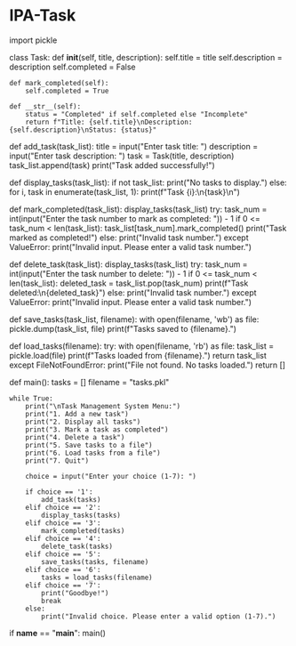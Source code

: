 # IPA-Task
import pickle

class Task:
    def __init__(self, title, description):
        self.title = title
        self.description = description
        self.completed = False

    def mark_completed(self):
        self.completed = True

    def __str__(self):
        status = "Completed" if self.completed else "Incomplete"
        return f"Title: {self.title}\nDescription: {self.description}\nStatus: {status}"

def add_task(task_list):
    title = input("Enter task title: ")
    description = input("Enter task description: ")
    task = Task(title, description)
    task_list.append(task)
    print("Task added successfully!")

def display_tasks(task_list):
    if not task_list:
        print("No tasks to display.")
    else:
        for i, task in enumerate(task_list, 1):
            print(f"Task {i}:\n{task}\n")

def mark_completed(task_list):
    display_tasks(task_list)
    try:
        task_num = int(input("Enter the task number to mark as completed: ")) - 1
        if 0 <= task_num < len(task_list):
            task_list[task_num].mark_completed()
            print("Task marked as completed!")
        else:
            print("Invalid task number.")
    except ValueError:
        print("Invalid input. Please enter a valid task number.")

def delete_task(task_list):
    display_tasks(task_list)
    try:
        task_num = int(input("Enter the task number to delete: ")) - 1
        if 0 <= task_num < len(task_list):
            deleted_task = task_list.pop(task_num)
            print(f"Task deleted:\n{deleted_task}")
        else:
            print("Invalid task number.")
    except ValueError:
        print("Invalid input. Please enter a valid task number.")

def save_tasks(task_list, filename):
    with open(filename, 'wb') as file:
        pickle.dump(task_list, file)
        print(f"Tasks saved to {filename}.")

def load_tasks(filename):
    try:
        with open(filename, 'rb') as file:
            task_list = pickle.load(file)
            print(f"Tasks loaded from {filename}.")
            return task_list
    except FileNotFoundError:
        print("File not found. No tasks loaded.")
        return []

def main():
    tasks = []
    filename = "tasks.pkl"

    while True:
        print("\nTask Management System Menu:")
        print("1. Add a new task")
        print("2. Display all tasks")
        print("3. Mark a task as completed")
        print("4. Delete a task")
        print("5. Save tasks to a file")
        print("6. Load tasks from a file")
        print("7. Quit")

        choice = input("Enter your choice (1-7): ")
        
        if choice == '1':
            add_task(tasks)
        elif choice == '2':
            display_tasks(tasks)
        elif choice == '3':
            mark_completed(tasks)
        elif choice == '4':
            delete_task(tasks)
        elif choice == '5':
            save_tasks(tasks, filename)
        elif choice == '6':
            tasks = load_tasks(filename)
        elif choice == '7':
            print("Goodbye!")
            break
        else:
            print("Invalid choice. Please enter a valid option (1-7).")

if __name__ == "__main__":
    main()
